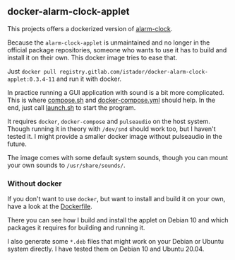 ## docker-alarm-clock-applet

This projects offers a dockerized version of [alarm-clock](https://github.com/joh/alarm-clock).

Because the `alarm-clock-applet` is unmaintained and no longer in the official package repositories, someone who wants to use it has to build and install it on their own.
This docker image tries to ease that.

Just `docker pull registry.gitlab.com/istador/docker-alarm-clock-applet:0.3.4-11` and run it with docker.

In practice running a GUI application with sound is a bit more complicated.
This is where [compose.sh](./compose.sh) and [docker-compose.yml](docker-compose.yml) should help.
In the end, just call [launch.sh](./launch.sh) to start the program.

It requires `docker`, `docker-compose` and `pulseaudio` on the host system.
Though running it in theory with `/dev/snd` should work too, but I haven't tested it. I might provide a smaller docker image without pulseaudio in the future.

The image comes with some default system sounds, though you can mount your own sounds to `/usr/share/sounds/`.


### Without docker

If you don't want to use `docker`, but want to install and build it on your own, have a look at the [Dockerfile](./Dockerfile). 

There you can see how I build and install the applet on Debian 10 and which packages it requires for building and running it.

I also generate some `*.deb` files that might work on your Debian or Ubuntu system directly. I have tested them on Debian 10 and Ubuntu 20.04.

